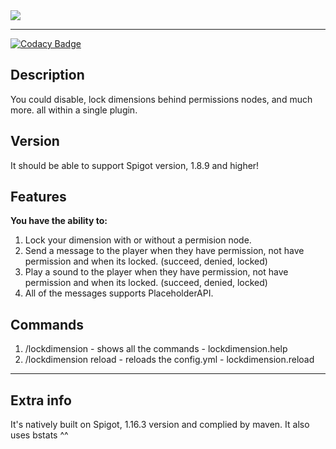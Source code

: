 <img src="https://proxy.spigotmc.org/c643e762791ba5b45c20afee0e888854d37dd59f?url=https%3A%2F%2Fcdn.discordapp.com%2Fattachments%2F731174366103994381%2F760648239824896000%2FLockedDimension_bannar.png">

---

[![Codacy Badge](https://api.codacy.com/project/badge/Grade/752354b000294148ab97a979fa66c474)](https://app.codacy.com/gh/Tofpu/LockedDimension?utm_source=github.com&utm_medium=referral&utm_content=Tofpu/LockedDimension&utm_campaign=Badge_Grade)

## Description
You could disable, lock dimensions behind permissions nodes, and much more. all within a single plugin.​

## Version
It should be able to support Spigot version, 1.8.9 and higher!

## Features
**You have the ability to:**
 1. Lock your dimension with or without a permision node.
 1. Send a message to the player when they have permission, not have permission and when its locked. (succeed, denied, locked)
 1. Play a sound to the player when they have permission, not have permission and when its locked. (succeed, denied, locked)
 1. All of the messages supports PlaceholderAPI.

## Commands
1. /lockdimension - shows all the commands - lockdimension.help
1. /lockdimension reload - reloads the config.yml - lockdimension.reload

---

## Extra info
It's natively built on Spigot, 1.16.3 version and complied by maven.
It also uses bstats ^^
